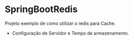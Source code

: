 # SpringBootRedis

Projeto exemplo de como utilizar o redis para Cache.

* Configuração de Servidor e Tempo de armazenamento.

